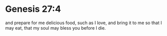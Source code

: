 # Genesis 27:4

and prepare for me delicious food, such as I love, and bring it to me so that I may eat, that my soul may bless you before I die.
